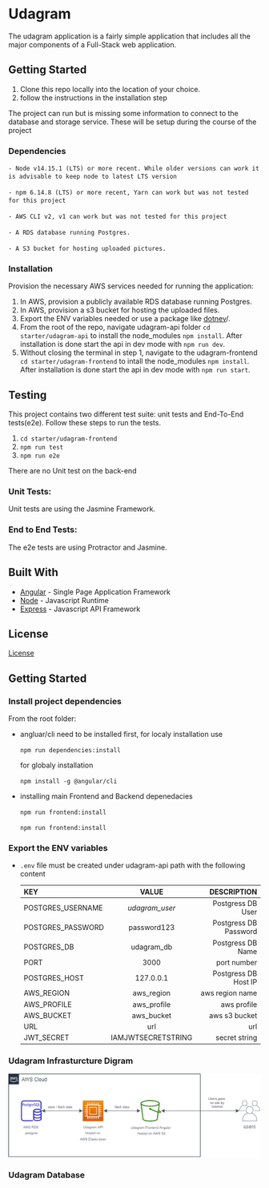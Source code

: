 # Udagram

The udagram application is a fairly simple application that includes all the major components of a Full-Stack web application.

## Getting Started

1. Clone this repo locally into the location of your choice.
1. follow the instructions in the installation step

The project can run but is missing some information to connect to the database and storage service. These will be setup during the course of the project

### Dependencies

```
- Node v14.15.1 (LTS) or more recent. While older versions can work it is advisable to keep node to latest LTS version

- npm 6.14.8 (LTS) or more recent, Yarn can work but was not tested for this project

- AWS CLI v2, v1 can work but was not tested for this project

- A RDS database running Postgres.

- A S3 bucket for hosting uploaded pictures.

```

### Installation

Provision the necessary AWS services needed for running the application:

1. In AWS, provision a publicly available RDS database running Postgres. <Place holder for link to classroom article>
1. In AWS, provision a s3 bucket for hosting the uploaded files. <Place holder for tlink to classroom article>
1. Export the ENV variables needed or use a package like [dotnev](https://www.npmjs.com/package/dotenv)/.
1. From the root of the repo, navigate udagram-api folder `cd starter/udagram-api` to install the node_modules `npm install`. After installation is done start the api in dev mode with `npm run dev`.
1. Without closing the terminal in step 1, navigate to the udagram-frontend `cd starter/udagram-frontend` to intall the node_modules `npm install`. After installation is done start the api in dev mode with `npm run start`.

## Testing

This project contains two different test suite: unit tests and End-To-End tests(e2e). Follow these steps to run the tests.

1. `cd starter/udagram-frontend`
1. `npm run test`
1. `npm run e2e`

There are no Unit test on the back-end

### Unit Tests:

Unit tests are using the Jasmine Framework.

### End to End Tests:

The e2e tests are using Protractor and Jasmine.

## Built With

- [Angular](https://angular.io/) - Single Page Application Framework
- [Node](https://nodejs.org) - Javascript Runtime
- [Express](https://expressjs.com/) - Javascript API Framework

## License

[License](LICENSE.txt)

## Getting Started

### Install project dependencies

From the root folder:

- angluar/cli need to be installed first, for localy installation use

  `npm run dependencies:install`

  for globaly installation

  `npm install -g @angular/cli`

- installing main Frontend and Backend depenedacies

  `npm run frontend:install`

  `npm run frontend:install`

### Export the ENV variables

- `.env` file must be created under udagram-api path with the following content

  | KEY               |       VALUE        |           DESCRIPTION |
  | :---------------- | :----------------: | --------------------: |
  | POSTGRES_USERNAME |   _udagram_user_   |     Postgress DB User |
  | POSTGRES_PASSWORD |    password123     | Postgress DB Password |
  | POSTGRES_DB       |     udagram_db     |     Postgress DB Name |
  | PORT              |        3000        |           port number |
  | POSTGRES_HOST     |     127.0.0.1      |  Postgress DB Host IP |
  | AWS_REGION        |     aws_region     |       aws region name |
  | AWS_PROFILE       |    aws_profile     |           aws profile |
  | AWS_BUCKET        |     aws_bucket     |         aws s3 bucket |
  | URL               |        url         |                   url |
  | JWT_SECRET        | IAMJWTSECRETSTRING |         secret string |

### Udagram Infrasturcture Digram

![digram](docs/Udagram-digram.png)

### Udagram Database
